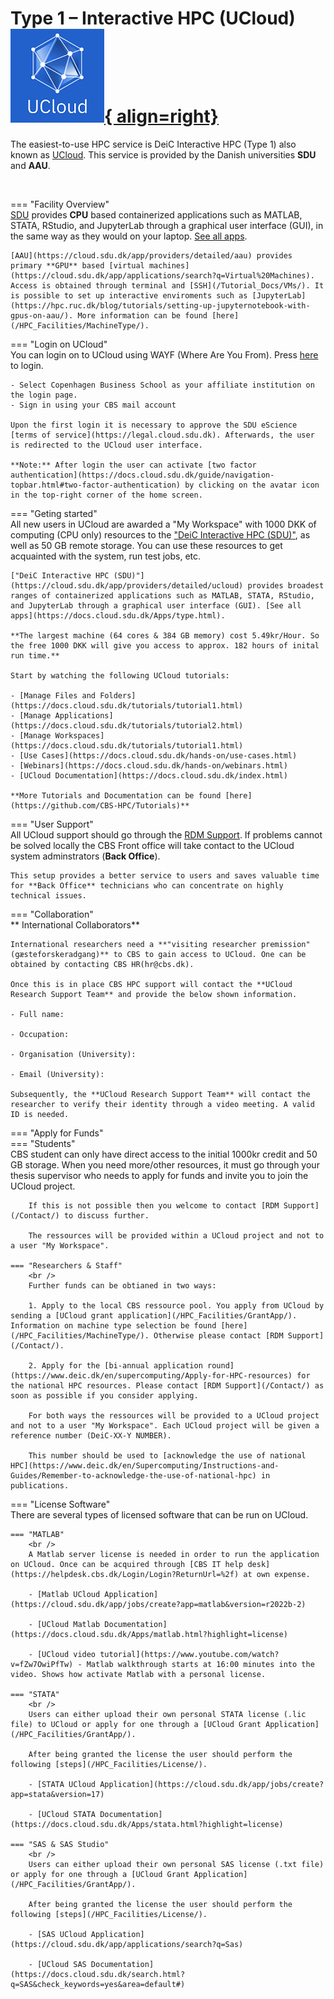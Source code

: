 # Type 1 – Interactive HPC (UCloud)     [![UCloud](/HPC_Facilities/images/hpc_ucloud.png){ align=right}](https://cloud.sdu.dk/app/login) 

The easiest-to-use HPC service is DeiC Interactive HPC (Type 1) also known as [UCloud](https://cloud.sdu.dk/). This service is provided by the Danish universities **SDU** and **AAU**.

<br />

=== "Facility Overview"
    <br />
    [SDU](https://cloud.sdu.dk/app/providers/detailed/ucloud) provides **CPU** based containerized applications such as MATLAB, STATA, RStudio, and JupyterLab through a graphical user interface (GUI), in the same way as they would on your laptop. [See all apps](https://docs.cloud.sdu.dk/Apps/type.html). 

    [AAU](https://cloud.sdu.dk/app/providers/detailed/aau) provides primary **GPU** based [virtual machines](https://cloud.sdu.dk/app/applications/search?q=Virtual%20Machines). Access is obtained through terminal and [SSH](/Tutorial_Docs/VMs/). It is possible to set up interactive enviroments such as [JupyterLab](https://hpc.ruc.dk/blog/tutorials/setting-up-jupyternotebook-with-gpus-on-aau/). More information can be found [here](/HPC_Facilities/MachineType/).

=== "Login on UCloud"
    <br />
    You can login on to UCloud using WAYF (Where Are You From). Press [here](https://cloud.sdu.dk/app/login) to login.

    - Select Copenhagen Business School as your affiliate institution on the login page. 
    - Sign in using your CBS mail account

    Upon the first login it is necessary to approve the SDU eScience [terms of service](https://legal.cloud.sdu.dk). Afterwards, the user is redirected to the UCloud user interface.

    **Note:** After login the user can activate [two factor authentication](https://docs.cloud.sdu.dk/guide/navigation-topbar.html#two-factor-authentication) by clicking on the avatar icon in the top-right corner of the home screen.

=== "Geting started"
    <br />
    All new users in UCloud are awarded a "My Workspace" with 1000 DKK of computing (CPU only) resources to the ["DeiC Interactive HPC (SDU)"](https://cloud.sdu.dk/app/providers/detailed/ucloud), as well as 50 GB remote storage. You can use these resources to get acquainted with the system, run test jobs, etc. 

    ["DeiC Interactive HPC (SDU)"](https://cloud.sdu.dk/app/providers/detailed/ucloud) provides broadest ranges of containerized applications such as MATLAB, STATA, RStudio, and JupyterLab through a graphical user interface (GUI). [See all apps](https://docs.cloud.sdu.dk/Apps/type.html).

    **The largest machine (64 cores & 384 GB memory) cost 5.49kr/Hour. So the free 1000 DKK will give you access to approx. 182 hours of inital run time.**

    Start by watching the following UCloud tutorials:

    - [Manage Files and Folders](https://docs.cloud.sdu.dk/tutorials/tutorial1.html)
    - [Manage Applications](https://docs.cloud.sdu.dk/tutorials/tutorial2.html)
    - [Manage Workspaces](https://docs.cloud.sdu.dk/tutorials/tutorial1.html)
    - [Use Cases](https://docs.cloud.sdu.dk/hands-on/use-cases.html)
    - [Webinars](https://docs.cloud.sdu.dk/hands-on/webinars.html)
    - [UCloud Documentation](https://docs.cloud.sdu.dk/index.html)

    **More Tutorials and Documentation can be found [here](https://github.com/CBS-HPC/Tutorials)**

=== "User Support"
    <br />
    All UCloud support should go through the [RDM Support](/Contact/). If problems cannot be solved locally the CBS Front office will take contact to the UCloud system adminstrators (**Back Office**). 

    This setup provides a better service to users and saves valuable time for **Back Office** technicians who can concentrate on highly technical issues.

=== "Collaboration"
    <br />
    ** International Collaborators**

    International researchers need a **"visiting researcher premission"(gæsteforskeradgang)** to CBS to gain access to UCloud. One can be obtained by contacting CBS HR(hr@cbs.dk).

    Once this is in place CBS HPC support will contact the **UCloud Research Support Team** and provide the below shown information. 

    - Full name:

    - Occupation:

    - Organisation (University):

    - Email (University):

    Subsequently, the **UCloud Research Support Team** will contact the researcher to verify their identity through a video meeting. A valid ID is needed. 

=== "Apply for Funds"
    <br />
    === "Students"
        <br />
        CBS student can only have direct access to the initial 1000kr credit and 50 GB storage. When you need more/other resources, it must go through your thesis supervisor who needs to apply for funds and invite you to join the UCloud project. 

        If this is not possible then you welcome to contact [RDM Support](/Contact/) to discuss further.

        The ressources will be provided within a UCloud project and not to a user "My Workspace".

    === "Researchers & Staff"
        <br />
        Further funds can be obtianed in two ways: 

        1. Apply to the local CBS ressource pool. You apply from UCloud by sending a [UCloud grant application](/HPC_Facilities/GrantApp/). Information on machine type selection be found [here](/HPC_Facilities/MachineType/). Otherwise please contact [RDM Support](/Contact/).

        2. Apply for the [bi-annual application round](https://www.deic.dk/en/supercomputing/Apply-for-HPC-resources) for the national HPC resources. Please contact [RDM Support](/Contact/) as soon as possible if you consider applying.

        For both ways the ressources will be provided to a UCloud project and not to a user "My Workspace". Each UCloud project will be given a reference number (DeiC-XX-Y NUMBER).

        This number should be used to [acknowledge the use of national HPC](https://www.deic.dk/en/Supercomputing/Instructions-and-Guides/Remember-to-acknowledge-the-use-of-national-hpc) in publications.

=== "License Software"
    <br />
    There are several types of licensed software that can be run on UCloud. 
    
    === "MATLAB"
        <br />   
        A Matlab server license is needed in order to run the application on UCloud. Once can be acquired through [CBS IT help desk](https://helpdesk.cbs.dk/Login/Login?ReturnUrl=%2f) at own expense.

        - [Matlab UCloud Application](https://cloud.sdu.dk/app/jobs/create?app=matlab&version=r2022b-2)

        - [UCloud Matlab Documentation](https://docs.cloud.sdu.dk/Apps/matlab.html?highlight=license)

        - [UCloud video tutorial](https://www.youtube.com/watch?v=fZw7OwiPfTw) - Matlab walkthrough starts at 16:00 minutes into the video. Shows how activate Matlab with a personal license.

    === "STATA"
        <br />
        Users can either upload their own personal STATA license (.lic file) to UCloud or apply for one through a [UCloud Grant Application](/HPC_Facilities/GrantApp/).

        After being granted the license the user should perform the following [steps](/HPC_Facilities/License/). 

        - [STATA UCloud Application](https://cloud.sdu.dk/app/jobs/create?app=stata&version=17)

        - [UCloud STATA Documentation](https://docs.cloud.sdu.dk/Apps/stata.html?highlight=license)

    === "SAS & SAS Studio"
        <br />
        Users can either upload their own personal SAS license (.txt file) or apply for one through a [UCloud Grant Application](/HPC_Facilities/GrantApp/).

        After being granted the license the user should perform the following [steps](/HPC_Facilities/License/). 

        - [SAS UCloud Application](https://cloud.sdu.dk/app/applications/search?q=Sas)

        - [UCloud SAS Documentation](https://docs.cloud.sdu.dk/search.html?q=SAS&check_keywords=yes&area=default#)